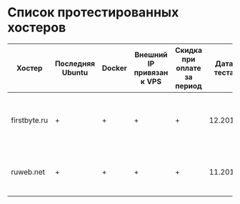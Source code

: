 # Список протестированных хостеров

| Хостер | Последняя Ubuntu | Docker | Внешний IP привязан к VPS | Скидка при оплате за период | Дата теста | Комментарий |
| ------ | ---------------- | ------ | ------------------------- | --------------------------- | ---------- | ----------- |
| firstbyte.ru | + | + | + | + | 12.2016 | Очень медленные виртуалки, сильно оверселлят ресурсы |
| ruweb.net | + | + | + | + | 11.2016 | Хорошие VPS, но мало диска, зато много памяти и скидки |
